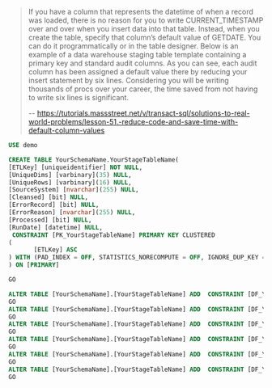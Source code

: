 
> If you have a column that represents the datetime of when a record was loaded, there is no reason for you to write CURRENT_TIMESTAMP over and over when you insert data into that table.
> Instead, when you create the table, specify that column’s default value of GETDATE. You can do it programmatically or in the table designer.
> Below is an example of a data warehouse staging table template containing a primary key and standard audit columns. As you can see, each audit column has been assigned a default value there by reducing your insert statement by six lines.
> Considering you will be writing thousands of procs over your career, the time saved from not having to write six lines is significant.
>
> -- <https://tutorials.massstreet.net/v/transact-sql/solutions-to-real-world-problems/lesson-51.-reduce-code-and-save-time-with-default-column-values>

```sql
USE demo

CREATE TABLE YourSchemaName.YourStageTableName(
[ETLKey] [uniqueidentifier] NOT NULL,
[UniqueDims] [varbinary](35) NULL,
[UniqueRows] [varbinary](16) NULL,
[SourceSystem] [nvarchar](255) NULL,
[Cleansed] [bit] NULL,
[ErrorRecord] [bit] NULL,
[ErrorReason] [nvarchar](255) NULL,
[Processed] [bit] NULL,
[RunDate] [datetime] NULL,
 CONSTRAINT [PK_YourStageTableName] PRIMARY KEY CLUSTERED 
(
       [ETLKey] ASC
) WITH (PAD_INDEX = OFF, STATISTICS_NORECOMPUTE = OFF, IGNORE_DUP_KEY = OFF, ALLOW_ROW_LOCKS = ON, ALLOW_PAGE_LOCKS = ON) ON [PRIMARY]
) ON [PRIMARY]

GO

ALTER TABLE [YourSchemaName].[YourStageTableName] ADD  CONSTRAINT [DF_YourStageTableName_ETLKey]  DEFAULT (newid()) FOR [ETLKey]
GO
ALTER TABLE [YourSchemaName].[YourStageTableName] ADD  CONSTRAINT [DF_YourStageTableName_SourceSystem]  DEFAULT (N'Copia') FOR [SourceSystem]
GO
ALTER TABLE [YourSchemaName].[YourStageTableName] ADD  CONSTRAINT [DF_YourStageTableName_Cleansed]  DEFAULT ((0)) FOR [Cleansed]
GO
ALTER TABLE [YourSchemaName].[YourStageTableName] ADD  CONSTRAINT [DF_YourStageTableName_ErrorRecord]  DEFAULT ((0)) FOR [ErrorRecord]
GO
ALTER TABLE [YourSchemaName].[YourStageTableName] ADD  CONSTRAINT [DF_YourStageTableName_Processed]  DEFAULT ((0)) FOR [Processed]
GO
ALTER TABLE [YourSchemaName].[YourStageTableName] ADD  CONSTRAINT [DF_YourStageTableName_RunDate]  DEFAULT (getdate()) FOR [RunDate]
GO
```

